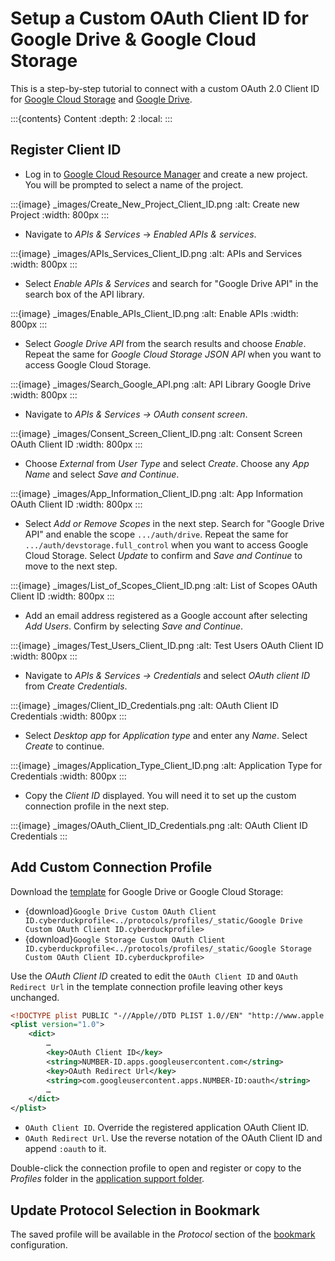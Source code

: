 Setup a Custom OAuth Client ID for Google Drive & Google Cloud Storage
===

This is a step-by-step tutorial to connect with a custom OAuth 2.0 Client ID for [Google Cloud Storage](../protocols/googlecloudstorage.md) and [Google Drive](../protocols/googledrive.md).

:::{contents} Content
:depth: 2
:local:
:::

## Register Client ID

- Log in to [Google Cloud Resource Manager](https://console.cloud.google.com/cloud-resource-manager) and create a new project. You will be prompted to select a name of the project.

:::{image} _images/Create_New_Project_Client_ID.png
:alt: Create new Project
:width: 800px
:::

- Navigate to _APIs & Services_ → _Enabled APIs & services_.

:::{image} _images/APIs_Services_Client_ID.png
:alt: APIs and Services
:width: 800px
:::

- Select _Enable APIs & Services_ and search for "Google Drive API" in the search box of the API library.

:::{image} _images/Enable_APIs_Client_ID.png
:alt: Enable APIs
:width: 800px
:::

- Select _Google Drive API_ from the search results and choose _Enable_. Repeat the same for _Google Cloud Storage JSON API_ when you want to access Google Cloud Storage.

:::{image} _images/Search_Google_API.png
:alt: API Library Google Drive
:width: 800px
:::

- Navigate to _APIs & Services → OAuth consent screen_.

:::{image} _images/Consent_Screen_Client_ID.png
:alt: Consent Screen OAuth Client ID
:width: 800px
:::

- Choose _External_ from _User Type_ and select _Create_. Choose any _App Name_ and select _Save and Continue_.

:::{image} _images/App_Information_Client_ID.png
:alt: App Information OAuth Client ID
:width: 800px
:::

- Select _Add or Remove Scopes_ in the next step. Search for "Google Drive API" and enable the scope `.../auth/drive`. Repeat the same for `.../auth/devstorage.full_control` when you want to access Google Cloud Storage. Select _Update_ to confirm and _Save and Continue_ to move to the next step.

:::{image} _images/List_of_Scopes_Client_ID.png
:alt: List of Scopes OAuth Client ID
:width: 800px
:::

- Add an email address registered as a Google account after selecting _Add Users_. Confirm by selecting _Save and Continue_.

:::{image} _images/Test_Users_Client_ID.png
:alt: Test Users OAuth Client ID
:width: 800px
:::

- Navigate to _APIs & Services → Credentials_ and select _OAuth client ID_ from _Create Credentials_.

:::{image} _images/Client_ID_Credentials.png
:alt: OAuth Client ID Credentials
:width: 800px
:::

- Select _Desktop app_ for _Application type_ and enter any _Name_. Select _Create_ to continue.

:::{image} _images/Application_Type_Client_ID.png
:alt: Application Type for Credentials
:width: 800px
:::

- Copy the _Client ID_ displayed. You will need it to set up the custom connection profile in the next step.

:::{image} _images/OAuth_Client_ID_Credentials.png
:alt: OAuth Client ID Credentials
:::

## Add Custom Connection Profile

Download the [template](../protocols/profiles/google_client_id.md#sample-google-drive-with-custom-oauth-client-id-connection-profile) for Google Drive or Google Cloud Storage:
- {download}`Google Drive Custom OAuth Client ID.cyberduckprofile<../protocols/profiles/_static/Google Drive Custom OAuth Client ID.cyberduckprofile>`
- {download}`Google Storage Custom OAuth Client ID.cyberduckprofile<../protocols/profiles/_static/Google Storage Custom OAuth Client ID.cyberduckprofile>`


Use the _OAuth Client ID_ created to edit the `OAuth Client ID` and `OAuth Redirect Url` in the template connection profile leaving other keys unchanged.

```xml
<!DOCTYPE plist PUBLIC "-//Apple//DTD PLIST 1.0//EN" "http://www.apple.com/DTDs/PropertyList-1.0.dtd">
<plist version="1.0">
    <dict>
        …
        <key>OAuth Client ID</key>
        <string>NUMBER-ID.apps.googleusercontent.com</string>
        <key>OAuth Redirect Url</key>
        <string>com.googleusercontent.apps.NUMBER-ID:oauth</string>
        …
    </dict>
</plist>
```

- `OAuth Client ID`. Override the registered application OAuth Client ID.
- `OAuth Redirect Url`. Use the reverse notation of the OAuth Client ID and append `:oauth` to it.


Double-click the connection profile to open and register or copy to the _Profiles_ folder in the [application support folder](../cyberduck/support.md#application-support-folder).

## Update Protocol Selection in Bookmark

The saved profile will be available in the _Protocol_ section of the [bookmark](../cyberduck/bookmarks.md#bookmark-options) configuration. 